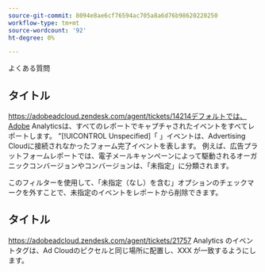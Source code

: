 ```yaml
---
source-git-commit: 8094e8ae6cf76594ac705a8a6d76b98620220250
workflow-type: tm+mt
source-wordcount: '92'
ht-degree: 0%

---
```



よくある質問

## タイトル

https://adobeadcloud.zendesk.com/agent/tickets/14214デフォルトでは、Adobe Analyticsは、すべてのレポートでキャプチャされたイベントをすべてレポートします。 &quot;[!UICONTROL Unspecified]「 」イベントは、Advertising Cloudに接続されなかったフォーム完了イベントを表します。 例えば、広告プラットフォームレポートでは、電子メールキャンペーンによって駆動されるオーガニックコンバージョンやコンバージョンは、「未指定」に分類されます。

このフィルターを使用して、「未指定（なし）を含む」オプションのチェックマークを外すことで、未指定のイベントをレポートから削除できます。 <!-- Not sure if this is in DSP or in Analytics Workspace -->

## タイトル

https://adobeadcloud.zendesk.com/agent/tickets/21757 Analytics のイベントタグは、Ad Cloudのピクセルと同じ場所に配置し、XXX が一致するようにします。